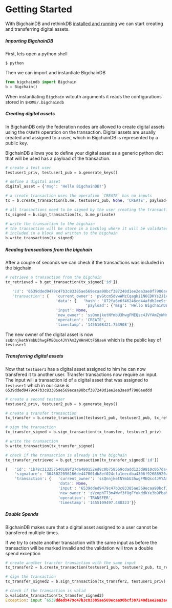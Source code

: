# Getting Started

With BigchainDB and rethinkDB [installed and running](intalling.html) we can start creating and
transferring digital assets.

##### Importing BigchainDB

First, lets open a python shell
```shell
$ python
```

Then we can import and instantiate BigchainDB
```python
from bigchaindb import Bigchain
b = Bigchain()
```

When instantiating `Bigchain` witouth arguments it reads the configurations
stored in `$HOME/.bigchaindb`


##### Creating digital assets
In BigchainDB only the federation nodes are allowed to create digital assets
using the `CREATE` operation on the transaction.
Digital assets are usually created and assigned to a user, which in BigchainDB
is represented by a public key.

BigchainDB allows you to define your digital asset as a generic python dict that
will be used has a payload of the transaction.

```python
# create a test user
testuser1_priv, testuser1_pub = b.generate_keys()

# define a digital asset
digital_asset = {'msg': 'Hello BigchainDB!'}

# a create transaction uses the operation `CREATE` has no inputs
tx = b.create_transaction(b.me, testuser1_pub, None, 'CREATE', payload=digital_asset)

# all transactions need to be signed by the user creating the transaction
tx_signed = b.sign_transaction(tx, b.me_private)

# write the transaction to the bigchain
# the transaction will be store in a backlog where it will be validated,
# included in a block and written to the bigchain 
b.write_transaction(tx_signed)
```

##### Reading transactions from the bigchain

After a couple of seconds we can check if the transactions was included in the
bigchain.

```python
# retrieve a transaction from the bigchain
tx_retrieved = b.get_transaction(tx_signed['id'])

   'id': '6539dded9479c47b3c83385ae569ecaa90bcf387240d1ee2ea3ae0f7986aeddd',
   'transaction': {   'current_owner': 'pvGtcm5dvwWMzCqagki1N6CDKYs2J1cCwTNw8CqJic3Q',
                      'data': {   'hash': '872fa6e6f46246cd44afdb2ee9cfae0e72885fb0910e2bcf9a5a2a4eadb417b8',
                                   'payload': {'msg': 'Hello BigchainDB!'}},
                      'input': None,
                      'new_owner': 'ssQnnjketNYmbU3hwgFMEQsc4JVYAmZyWHnHCtFS8aeA',
                      'operation': 'CREATE',
                      'timestamp': '1455108421.753908'}}
```

The new owner of the digital asset is now
`ssQnnjketNYmbU3hwgFMEQsc4JVYAmZyWHnHCtFS8aeA` which is the public key of
`testuser1`


##### Transferring digital assets

Now that `testuser1` has a digital asset assigned to him he can now transfered it
to another user. Transfer transactions now require an input. The input will a
transaction id of a digital asset that was assigned to `testuser1` which in our
case is `6539dded9479c47b3c83385ae569ecaa90bcf387240d1ee2ea3ae0f7986aeddd`

```python
# create a second testuser
testuser2_priv, testuser2_pub = b.generate_keys()

# create a transfer transaction
tx_transfer = b.create_transaction(testuser1_pub, testuser2_pub, tx_retrieved['id'], 'TRANSFER')

# sign the transaction
tx_transfer_signed = b.sign_transaction(tx_transfer, testuser1_priv)

# write the transaction
b.write_transaction(tx_transfer_signed)

# check if the transaction is already in the bigchain
tx_transfer_retrieved = b.get_transaction(tx_transfer_signed['id'])

{   'id': '1b78c313257540189f27da480152ed8c0b758569cdadd123d9810c057da408c3',
    'signature': '3045022056166de447001db8ef024cfa1eecdba4306f92688920ac24325729d5a5068d47022100fbd495077cb1040c48bd7dc050b2515b296ca215cb5ce3369f094928e31955f6',
    'transaction': {   'current_owner': 'ssQnnjketNYmbU3hwgFMEQsc4JVYAmZyWHnHCtFS8aeA',
                       'data': None,
                       'input': '6539dded9479c47b3c83385ae569ecaa90bcf387240d1ee2ea3ae0f7986aeddd',
                       'new_owner': 'zVzophT73m4Wvf3f8gFYokddkYe3b9PbaMzobiUK7fmP',
                       'operation': 'TRANSFER',
                       'timestamp': '1455109497.480323'}}
```

##### Double Spends

BigchainDB makes sure that a digital asset assigned to a user cannot be
transfered multiple times.

If we try to create another transaction with the same input as before the
transaction will be marked invalid and the validation will trow a double spend
exception

```python
# create another transfer transaction with the same input
tx_transfer2 = b.create_transaction(testuser1_pub, testuser2_pub, tx_retrieved['id'], 'TRANSFER')

# sign the transaction
tx_transfer_signed2 = b.sign_transaction(tx_transfer2, testuser1_priv)

# check if the transaction is valid
b.validate_transaction(tx_transfer_signed2)
Exception: input `6539dded9479c47b3c83385ae569ecaa90bcf387240d1ee2ea3ae0f7986aeddd` was already spent

```
